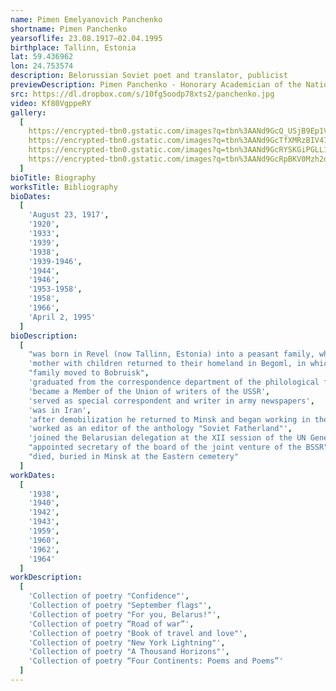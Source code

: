 ```yaml
---
name: Pimen Emelyanovich Panchenko
shortname: Pimen Panchenko
yearsoflife: 23.08.1917—02.04.1995
birthplace: Tallinn, Estonia 
lat: 59.436962
lon: 24.753574
description: Belorussian Soviet poet and translator, publicist
previewDescription: Pimen Panchenko - Honorary Academician of the National Academy of Belarus. Pimen Panchenko began writing in his youth. First published his poems in 1934 in the anthology "Udarnіkі". As a poet, he began with poetry, as evidenced by his first collections, Upénennasst and Verasnёvysya sciagi. They reflected the romantic and exalted mood of the master. The poet glorified the beauty and wealth of his native land. Poetic maturity Pimen Panchenko brought poems written by him during the war.
src: https://dl.dropbox.com/s/10fg5oodp78xts2/panchenko.jpg
video: Kf80VgppeRY
gallery:
  [
    https://encrypted-tbn0.gstatic.com/images?q=tbn%3AANd9GcQ_USjB9Ep1VjY_SHzVG32V7xcXLNMLa5nUIOYoH20_Nvy0bTeR,
    https://encrypted-tbn0.gstatic.com/images?q=tbn%3AANd9GcTfXMRzBIV47hx64AeRcSpVBuPW6_o5ry2J1-vWzf8mq1PlV_st,
    https://encrypted-tbn0.gstatic.com/images?q=tbn%3AANd9GcRYSKGiPGLL1nPYPwrs1HIwFuY-lrBHeCnwyDxVV1IkS-xVKZCR,
    https://encrypted-tbn0.gstatic.com/images?q=tbn%3AANd9GcRpBKV0Mzh2dG3HDK11xZ5SGX3H6upKLCRtOhwTOkzFD1w9tp6l,
  ]
bioTitle: Biography
worksTitle: Bibliography
bioDates: 
  [
    'August 23, 1917',
    '1920',
    '1933',
    '1939',
    '1938',
    '1939-1946',
    '1944',
    '1946',
    '1953-1958',
    '1958',
    '1966',
    'April 2, 1995'
  ]
bioDescription: 
  [
    "was born in Revel (now Tallinn, Estonia) into a peasant family, where his parents moved from Begoml in search of work",
    'mother with children returned to their homeland in Begoml, in which Pimen spent his childhood',
    "family moved to Bobruisk",
    'graduated from the correspondence department of the philological faculty of the Minsk Teachers Institute',
    'became a Member of the Union of writers of the USSR',
    'served as special correspondent and writer in army newspapers',
    'was in Iran',
    'after demobilization he returned to Minsk and began working in the journal "Wozyk"',
    'worked as an editor of the anthology "Soviet Fatherland"',
    'joined the Belarusian delegation at the XII session of the UN General Assembly',
    "appointed secretary of the board of the joint venture of the BSSR",
    "died, buried in Minsk at the Eastern cemetery"
  ]
workDates: 
  [
    '1938',
    '1940',
    '1942',
    '1943',
    '1959',
    '1960',
    '1962',
    '1964'
  ]
workDescription: 
  [
    'Collection of poetry "Confidence"',
    'Collection of poetry "September flags"',
    'Collection of poetry "For you, Belarus!"',
    'Collection of poetry “Road of war”',
    'Collection of poetry "Book of travel and love"',
    'Collection of poetry "New York Lightning"',
    'Collection of poetry "A Thousand Horizons"',
    'Collection of poetry “Four Continents: Poems and Poems”'
  ]  
---
```

